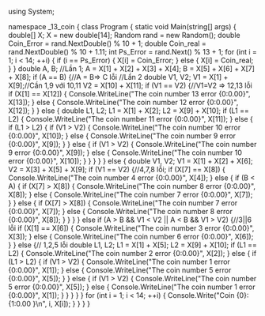 using System;

namespace _13_coin
{
    class Program
    {
        static void Main(string[] args)
        {
            double[] X;
            X = new double[14];
            Random rand = new Random();
            double Coin_Error = rand.NextDouble() % 10 + 1;
            double Coin_real = rand.NextDouble() % 10 + 1.11;
            int Ps_Error = rand.Next() % 13 + 1;
            for (int i = 1; i < 14; ++i)
            {
                if (i == Ps_Error)
                {
                    X[i] = Coin_Error;
                }
                else
                {
                    X[i] = Coin_real;
                }
            }
            double A, B;
            //Lần 1;
            A = X[1] + X[2] + X[3] + X[4];
            B = X[5] + X[6] + X[7] + X[8];
            if (A == B)
            {//A = B=> C lỗi
             //Lần 2
                double V1, V2;
                V1 = X[1] + X[9];//Cần 1,9 với 10,11
                V2 = X[10] + X[11];
                if (V1 == V2)
                {//V1=V2 => 12,13 lỗi
                    if (X[1] == X[12])
                    {
                        Console.WriteLine("The coin number 13 error {0:0.00}", X[13]);
                    }
                    else
                    {
                        Console.WriteLine("The coin number 12 error {0:0.00}", X[12]);
                    }
                }
                else
                {
                    double L1, L2;
                    L1 = X[1] + X[2];
                    L2 = X[9] + X[10];
                    if (L1 == L2)
                    {
                        Console.WriteLine("The coin number 11 error {0:0.00}", X[11]);
                    }
                    else
                    {
                        if (L1 > L2)
                        {
                            if (V1 > V2)
                            {
                                Console.WriteLine("The coin number 10 error {0:0.00}", X[10]);
                            }
                            else
                            {
                                Console.WriteLine("The coin number 9 error {0:0.00}", X[9]);
                            }
                        }
                        else
                        {
                            if (V1 > V2)
                            {
                                Console.WriteLine("The coin number 9 error {0:0.00}", X[9]);
                            }
                            else
                            {
                                Console.WriteLine("The coin number 10 error {0:0.00}", X[10]);
                            }
                        }
                    }
                }
            }
            else
            {
                double V1, V2;
                V1 = X[1] + X[2] + X[6];
                V2 = X[3] + X[5] + X[9];
                if (V1 == V2)
                {//4,7,8 lỗi;
                    if (X[7] == X[8])
                    {
                        Console.WriteLine("The coin number 4 error {0:0.00}", X[4]);
                    }
                    else
                    {
                        if (B < A)
                        {
                            if (X[7] > X[8])
                            {
                                Console.WriteLine("The coin number 8 error {0:0.00}", X[8]);
                            }
                            else
                            {
                                Console.WriteLine("The coin number 7 error {0:0.00}", X[7]);
                            }
                        }
                        else
                        {
                            if (X[7] > X[8])
                            {
                                Console.WriteLine("The coin number 7 error {0:0.00}", X[7]);
                            }
                            else
                            {
                                Console.WriteLine("The coin number 8 error {0:0.00}", X[8]);
                            }
                        }
                    }
                }
                else if (A > B && V1 < V2 || A < B && V1 > V2)
                {//3||6 lỗi
                    if (X[1] == X[6])
                    {
                        Console.WriteLine("The coin number 3 error {0:0.00}", X[3]);
                    }
                    else
                    {
                        Console.WriteLine("The coin number 6 error {0:0.00}", X[6]);
                    }
                }
                else
                {// 1,2,5 lỗi
                    double L1, L2;
                    L1 = X[1] + X[5];
                    L2 = X[9] + X[10];
                    if (L1 == L2)
                    {
                        Console.WriteLine("The coin number 2 error {0:0.00}", X[2]);
                    }
                    else
                    {
                        if (L1 > L2)
                        {
                            if (V1 > V2)
                            {
                                Console.WriteLine("The coin number 1 error {0:0.00}", X[1]);
                            }
                            else
                            {
                                Console.WriteLine("The coin number 5 error {0:0.00}", X[5]);
                            }
                        }
                        else
                        {
                            if (V1 > V2)
                            {
                                Console.WriteLine("The coin number 5 error {0:0.00}", X[5]);
                            }
                            else
                            {
                                Console.WriteLine("The coin number 1 error {0:0.00}", X[1]);
                            }
                        }
                    }
                }
            }
            for (int i = 1; i < 14; ++i)
            {
                Console.Write("Coin {0}: {1:0.00 }\n", i, X[i]);
            }
        }
    }
}
